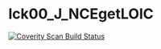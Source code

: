 # lck00_J_NCEgetLOIC
<a href="https://scan.coverity.com/projects/wendyzhang1121-lck00_j_ncegetloic">
  <img alt="Coverity Scan Build Status"
       src="https://scan.coverity.com/projects/9507/badge.svg"/>
</a>
